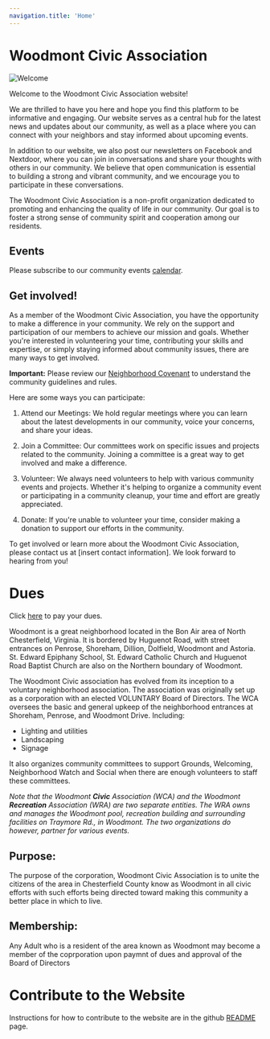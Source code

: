 ```yaml
---
navigation.title: 'Home'
---
```


# Woodmont Civic Association

![Welcome](/cover.svg)

Welcome to the Woodmont Civic Association website!

We are thrilled to have you here and hope you find this platform to be informative and engaging. Our website serves as a central hub for the latest news and updates about our community, as well as a place where you can connect with your neighbors and stay informed about upcoming events.

In addition to our website, we also post our newsletters on Facebook and Nextdoor, where you can join in conversations and share your thoughts with others in our community. We believe that open communication is essential to building a strong and vibrant community, and we encourage you to participate in these conversations.

The Woodmont Civic Association is a non-profit organization dedicated to promoting and enhancing the quality of life in our community. Our goal is to foster a strong sense of community spirit and cooperation among our residents.

## Events

Please subscribe to our community events [calendar](https://calendar.google.com/calendar/u/0?cid=d29vZG1vbnRib25haXJAZ21haWwuY29t).

## Get involved!

As a member of the Woodmont Civic Association, you have the opportunity to make a difference in your community. We rely on the support and participation of our members to achieve our mission and goals. Whether you're interested in volunteering your time, contributing your skills and expertise, or simply staying informed about community issues, there are many ways to get involved.

**Important:** Please review our [Neighborhood Covenant](/neighborhood-covenant.pdf) to understand the community guidelines and rules.

Here are some ways you can participate:

1. Attend our Meetings: We hold regular meetings where you can learn about the latest developments in our community, voice your concerns, and share your ideas.

2. Join a Committee: Our committees work on specific issues and projects related to the community. Joining a committee is a great way to get involved and make a difference.

3. Volunteer: We always need volunteers to help with various community events and projects. Whether it's helping to organize a community event or participating in a community cleanup, your time and effort are greatly appreciated.

4. Donate: If you're unable to volunteer your time, consider making a donation to support our efforts in the community.

To get involved or learn more about the Woodmont Civic Association, please contact us at [insert contact information]. We look forward to hearing from you!

# Dues

Click [here](https://pay.woodmontbonair.com) to pay your dues.

Woodmont is a great neighborhood located in the Bon Air area of North Chesterfield, Virginia. It is bordered by Huguenot Road, with street entrances on Penrose, Shoreham, Dillion, Dolfield, Woodmont and Astoria. St. Edward Epiphany School, St. Edward Catholic Church and Huguenot Road Baptist Church are also on the Northern boundary of Woodmont.

The Woodmont Civic association has evolved from its inception to a voluntary neighborhood association. The association was originally set up as a corporation with an elected VOLUNTARY Board of Directors.   The WCA oversees the basic and general upkeep of the neighborhood entrances at Shoreham, Penrose, and Woodmont Drive. Including:

- Lighting and utilities
- Landscaping
- Signage

It also organizes community committees to support Grounds, Welcoming, Neighborhood Watch and Social when there are enough volunteers to staff these committees. 

_Note that the Woodmont **Civic** Association (WCA)  and the  Woodmont **Recreation** Association (WRA)  are two separate entities.  The WRA owns and manages the Woodmont  pool, recreation building and surrounding facilities on Traymore Rd., in Woodmont.  The two organizations do however, partner for various events._

## Purpose:

The purpose of the corporation, Woodmont Civic Association is to unite the citizens of the area in Chesterfield County know as Woodmont in all civic efforts with such efforts being directed toward making this community a better place in which to live.

## Membership:

Any Adult who is a resident of the area known as Woodmont may become a member of the coprporation upon paymnt of dues and approval of the Board of Directors


# Contribute to the Website

Instructions for how to contribute to the website are in the github [README](https://github.com/woodmont-civic/woodmont-civic.github.io/blob/main/README.md) page.
